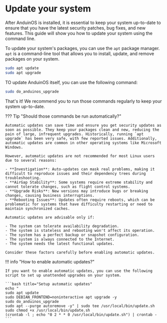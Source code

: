 # Update your system

After AnduinOS is installed, it is essential to keep your system up-to-date to ensure that you have the latest security patches, bug fixes, and new features. This guide will show you how to update your system using the command line.

To update your system's packages, you can use the `apt` package manager. `apt` is a command-line tool that allows you to install, update, and remove packages on your system.

```bash title="Update your package list"
sudo apt update
sudo apt upgrade
```

TO update AnduinOS itself, you can use the following command:

```bash title="Update AnduinOS"
sudo do_anduinos_upgrade
```

That's it! We recommend you to run those commands regularly to keep your system up-to-date.

??? Tip "Should those commands be run automatically?"

    Automatic updates can save time and ensure you get security updates as soon as possible. They keep your packages clean and new, reducing the pain of large, infrequent upgrades. Historically, running `apt upgrade` has been very safe, with few reported issues. Additionally, automatic updates are common in other operating systems like Microsoft Windows.

    However, automatic updates are not recommended for most Linux users due to several reasons:

    - **Investigation**: Auto-updates can mask real problems, making it difficult to reproduce issues and their dependency trees during troubleshooting.
    - **AirGap Stability**: Some systems require extreme stability and cannot tolerate changes, such as flight control systems.
    - **Upgrade Risks**: New versions may introduce bugs or breaking changes, causing business interruptions.
    - **Rebooting Issues**: Updates often require reboots, which can be problematic for systems that have difficulty restarting or need to maintain synchronized caches.

    Automatic updates are advisable only if:

    - The system can tolerate availability degradation.
    - The system is stateless and rebooting won't affect its operation.
    - The system has a perfect backup or snapshot configuration.
    - The system is always connected to the Internet.
    - The system needs the latest functional updates.

    Consider these factors carefully before enabling automatic updates.

!!! info "How to enable automatic updates?"

    If you want to enable automatic updates, you can use the following script to set up unattended upgrades on your system.

    ```bash title="Setup automatic updates"
    echo "
    sudo apt update
    sudo DEBIAN_FRONTEND=noninteractive apt upgrade -y
    sudo do_anduinos_upgrade
    sudo apt --purge autoremove -y" | sudo tee /usr/local/bin/update.sh
    sudo chmod +x /usr/local/bin/update.sh
    (crontab -l ; echo "0 2 * * 0 /usr/local/bin/update.sh") | crontab -
    ```
